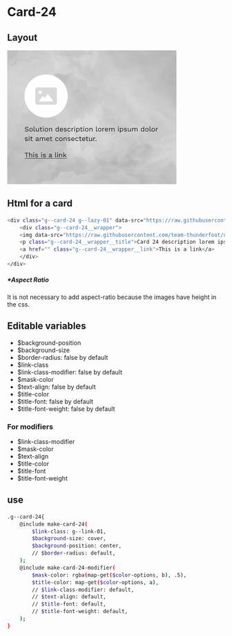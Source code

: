 # Card-24

## Layout

![alt text][card-24]

[card-24]: /src/img/global-components/card/card-24.png

## Html for a card

```sh
<div class="g--card-24 g--lazy-01" data-src="https://raw.githubusercontent.com/team-thunderfoot/ui/main/src/img/global-components/bg-placeholder.jpg">
    <div class="g--card-24__wrapper">
    <img data-src="https://raw.githubusercontent.com/team-thunderfoot/ui/main/src/img/global-components/rounded-img-placeholder.png" src="/src/img/global-components/placeholder.jpg" alt="alt text" class="g--card-24__wrapper__media g--lazy-01">
    <p class="g--card-24__wrapper__title">Card 24 description lorem ipsum dolor sit amet consectetur.</p>
    <a href="" class="g--card-24__wrapper__link">This is a link</a>
    </div>
</div>
```

##### \*Aspect Ratio

It is not necessary to add aspect-ratio because the images have height in the css.

## Editable variables

- $background-position
- $background-size
- $border-radius: false by default
- $link-class
- $link-class-modifier: false by default
- $mask-color
- $text-align: false by default
- $title-color
- $title-font: false by default
- $title-font-weight: false by default

### For modifiers

- $link-class-modifier
- $mask-color
- $text-align
- $title-color
- $title-font
- $title-font-weight

## use

```sh
.g--card-24{
    @include make-card-24(
        $link-class: g--link-01,
        $background-size: cover,
        $background-position: center,
        // $border-radius: default,
    );
    @include make-card-24-modifier(
        $mask-color: rgba(map-get($color-options, b), .5),
        $title-color: map-get($color-options, a),
        // $link-class-modifier: default,
        // $text-align: default,
        // $title-font: default,
        // $title-font-weight: default,
    );
}
```
